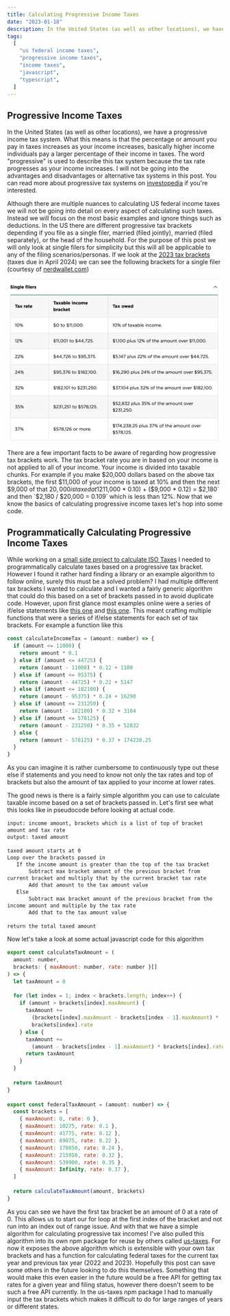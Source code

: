 ```yaml
---
title: Calculating Progressive Income Taxes
date: "2023-01-18"
description: In the United States (as well as other locations), we have a progressive income tax system. What this means is that the percentage or amount you pay in taxes increases as your income increases, basically higher income individuals pay a larger percentage of their income in taxes. While working on a side project I was unable to find an algorithm explanation of how to calculate progressive income taxes based on brackets, so this post goes into detail on a simple algorithm to do so.
tags:
  [
    "us federal income taxes",
    "progressive income taxes",
    "income taxes",
    "javascript",
    "typescript",
  ]
---
```


## Progressive Income Taxes

In the United States (as well as other locations), we have a progressive income tax system. What this means is that the percentage or amount you pay in taxes increases as your income increases, basically higher income individuals pay a larger percentage of their income in taxes. The word "progressive" is used to describe this tax system because the tax rate progresses as your income increases. I will not be going into the advantages and disadvantages or alternative tax systems in this post. You can read more about progressive tax systems on [investopedia](https://www.investopedia.com/terms/p/progressivetax.asp) if you're interested.

Although there are multiple nuances to calculating US federal income taxes we will not be going into detail on every aspect of calculating such taxes. Instead we will focus on the most basic examples and ignore things such as deductions. In the US there are different progressive tax brackets depending if you file as a single filer, married (filed jointly), married (filed separately), or the head of the household. For the purpose of this post we will only look at single filers for simplicity but this will all be applicable to any of the filing scenarios/personas. If we look at the [2023 tax brackets](https://www.nerdwallet.com/article/taxes/federal-income-tax-brackets) (taxes due in April 2024) we can see the following brackets for a single filer (courtesy of [nerdwallet.com](https://www.nerdwallet.com/))

![single filer 2023 tax brackets from nerdwallet](./nerd-wallet-single-filer-taxes.png)

There are a few important facts to be aware of regarding how progressive tax brackets work. The tax bracket rate you are in based on your income is not applied to all of your income. Your income is divided into taxable chunks. For example if you make $20,000 dollars based on the above tax brackets, the first $11,000 of your income is taxed at 10% and then the next $9,000 of that $20,000 is taxed at 12%. This logic can be applied to any level of income. The percentage of your taxable income that you end up paying in taxes is your effective tax rate (this will be less than the tax rate for your income bracket). This can be determined by dividing your total tax owed by your total taxable income. For example in the above scenario the total taxable income is `($11,000 * 0.10) + ($9,000 * 0.12) = $2,180` and then `$2,180 / $20,000 = 0.109` which is less than 12%. Now that we know the basics of calculating progressive income taxes let's hop into some code.

## Programmatically Calculating Progressive Income Taxes

While working on a [small side project to calculate ISO Taxes](https://isocalculator.com/) I needed to programmatically calculate taxes based on a progressive tax bracket. However I found it rather hard finding a library or an example algorithm to follow online, surely this must be a solved problem? I had multiple different tax brackets I wanted to calculate and I wanted a fairly generic algorithm that could do this based on a set of brackets passed in to avoid duplicate code. However, upon first glance most examples online were a series of if/else statements like [this one](https://github.com/rsjahnke/progressive-income-tax-calculator/blob/master/progressive_income_tax.php) and [this one](https://www.geeksforgeeks.org/income-tax-calculator-using-python/). This meant crafting multiple functions that were a series of if/else statements for each set of tax brackets. For example a function like this

```js
const calculateIncomeTax = (amount: number) => {
  if (amount <= 11000) {
    return amount * 0.1
  } else if (amount <= 44725) {
    return (amount - 11000) * 0.12 + 1100
  } else if (amount <= 95375) {
    return (amount - 44725) * 0.22 + 5147
  } else if (amount <= 182100) {
    return (amount - 95375) * 0.24 + 16290
  } else if (amount <= 231250) {
    return (amount - 182100) * 0.32 + 3104
  } else if (amount <= 578125) {
    return (amount - 231250) * 0.35 + 52832
  } else {
    return (amount - 578125) * 0.37 + 174238.25
  }
}
```

As you can imagine it is rather cumbersome to continuously type out these else if statements and you need to know not only the tax rates and top of brackets but also the amount of tax applied to your income at lower rates.

The good news is there is a fairly simple algorithm you can use to calculate taxable income based on a set of brackets passed in. Let's first see what this looks like in pseudocode before looking at actual code.

```
input: income amount, brackets which is a list of top of bracket amount and tax rate
output: taxed amount

taxed amount starts at 0
Loop over the brackets passed in
   If the income amount is greater than the top of the tax bracket
       Subtract max bracket amount of the previous bracket from current bracket and multiply that by the current bracket tax rate
       Add that amount to the tax amount value
   Else
       Subtract max bracket amount of the previous bracket from the income amount and multiple by the tax rate
       Add that to the tax amount value

return the total taxed amount
```

Now let's take a look at some actual javascript code for this algorithm

```js
export const calculateTaxAmount = (
  amount: number,
  brackets: { maxAmount: number, rate: number }[]
) => {
  let taxAmount = 0

  for (let index = 1; index < brackets.length; index++) {
    if (amount > brackets[index].maxAmount) {
      taxAmount +=
        (brackets[index].maxAmount - brackets[index - 1].maxAmount) *
        brackets[index].rate
    } else {
      taxAmount +=
        (amount - brackets[index - 1].maxAmount) * brackets[index].rate
      return taxAmount
    }
  }

  return taxAmount
}

export const federalTaxAmount = (amount: number) => {
  const brackets = [
    { maxAmount: 0, rate: 0 },
    { maxAmount: 10275, rate: 0.1 },
    { maxAmount: 41775, rate: 0.12 },
    { maxAmount: 89075, rate: 0.22 },
    { maxAmount: 170050, rate: 0.24 },
    { maxAmount: 215950, rate: 0.32 },
    { maxAmount: 539900, rate: 0.35 },
    { maxAmount: Infinity, rate: 0.37 },
  ]

  return calculateTaxAmount(amount, brackets)
}
```

As you can see we have the first tax bracket be an amount of 0 at a rate of 0. This allows us to start our for loop at the first index of the bracket and not run into an index out of range issue. And with that we have a simple algorithm for calculating progressive tax incomes! I've also pulled this algorithm into its own npm package for reuse by others called [us-taxes](https://github.com/jrusso1020/us-taxes). For now it exposes the above algorithm which is extensible with your own tax brackets and has a function for calculating federal taxes for the current tax year and previous tax year (2022 and 2023). Hopefully this post can save some others in the future looking to do this themselves. Something that would make this even easier in the future would be a free API for getting tax rates for a given year and filing status, however there doesn't seem to be such a free API currently. In the us-taxes npm package I had to manually input the tax brackets which makes it difficult to do for large ranges of years or different states.
